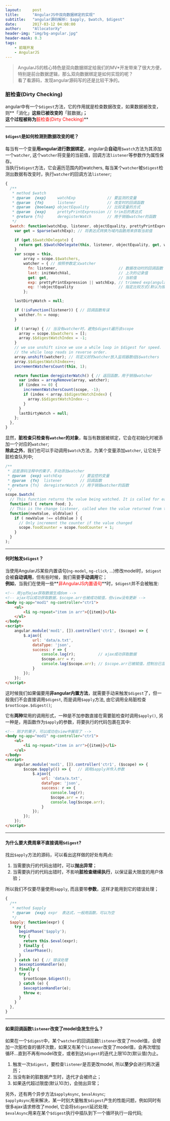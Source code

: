 ```yaml
---
layout:     post
title:      "AngularJS中双向数据绑定的实现"
subtitle:   "angular源码解析: $apply, $watch, $digest"
date:       2017-03-12 04:08:00
author:     "AllocatorXy"
header-img: "img/bg-angular.jpg"
header-mask: 0.3
tags:
    - 前端开发
    - AngularJS
---
```



>AngularJS的核心特色是双向数据绑定给我们的MV*开发带来了很大方便，特别是前台数据逻辑，那么双向数据绑定是如何实现的呢？<br />
>看了看源码，发现angular源码写的还是比较干净的。

### 脏检查(Dirty Checking)
angular中有一个`$digest`方法，它的作用就是检查数据改变，如果数据被改变，则**「消化」**这些已被改变的**「脏数据」**；<br />
这个过程被称为**<font color="red">脏检查(Dirty Checking)</font>**
<hr />

#### `$digest`是如何检测到数据改变的呢？
每当有一个变量**用angular进行数据绑定**，angular会**自动**用`$watch`方法为其添加一个`watcher`, 这个`watcher`将变量的当前值，回调方法`listener`等参数作为属性保存。<br />
当执行`$digest`方法，它会遍历范围内的watchers, 每当某个`watcher`被`$digest`检测出数据有改变时，执行`watcher`的回调方法`listener`;

```js
{
  /**
   * method $watch
   * @param  {exp}     watchExp              // 要监测的变量
   * @param  {fn}      listener              // 改变时的回调函数
   * @param  {boolean} objectEquality        // 比较变量的方式
   * @param  {exp}     prettyPrintExpression // trim后的表达式
   * @return {fn}      deregisterWatch       // 用于销毁watcher的函数
   */
  $watch: function(watchExp, listener, objectEquality, prettyPrintExpression) {
    var get = $parse(watchExp); // 将表达式转换为域内函数用来获取当前值

    if (get.$$watchDelegate) {
      return get.$$watchDelegate(this, listener, objectEquality, get, watchExp);
    }
    var scope = this,
        array = scope.$$watchers,
        watcher = { // 按照参数定义watcher
          fn: listener,                           // 数据改动时的回调函数
          last: initWatchVal,                     // 上次的记录值
          get: get,                               // 当前值
          exp: prettyPrintExpression || watchExp, // trimmed exp(angular会自动trim表达式)
          eq: !!objectEquality                    // 指定比较方式(默认为按引用比较)
        };

    lastDirtyWatch = null;

    if (!isFunction(listener)) { // 回调函数有误
      watcher.fn = noop;
    }

    if (!array) { // 当没有watcher时，避免$digest遍历该scope
      array = scope.$$watchers = [];
      array.$$digestWatchIndex = -1;
    }
    // we use unshift since we use a while loop in $digest for speed.
    // the while loop reads in reverse order.
    array.unshift(watcher); // 将定义好的watcher放入监视器数组$$watchers
    array.$$digestWatchIndex++;
    incrementWatchersCount(this, 1);

    return function deregisterWatch() { // 返回函数，用于销毁watcher
      var index = arrayRemove(array, watcher);
      if (index >= 0) {
        incrementWatchersCount(scope, -1);
        if (index < array.$$digestWatchIndex) {
          array.$$digestWatchIndex--;
        }
      }
      lastDirtyWatch = null;
    };
  },
}
```

显然，**脏检查只检查有`watcher`的对象**，每当有数据被绑定，它会在初始化时被添加一个对应的`watcher`;<br />
**除此之外**，我们也可以手动调用`$watch`方法，为某个变量添加`watcher`, 让它处于脏检查队列中;

```js
/**
 * 这是源码注释中的栗子，手动添加watcher
 * @param  {exp} watchExp        // 要监控的变量
 * @param  {fn}  listener        // 回调函数
 * @return {fn}  deregisterWatch // 用于销毁watcher的函数
 */
scope.$watch(
  // This function returns the value being watched. It is called for each turn of the $digest loop
  function() { return food; },
  // This is the change listener, called when the value returned from the above function changes
  function(newValue, oldValue) {
    if ( newValue !== oldValue ) {
      // Only increment the counter if the value changed
      scope.foodCounter = scope.foodCounter + 1;
    }
  }
);
```
<hr />

#### 何时触发`$digest`？
当使用AngularJS某些内置语句(`ng-model`, `ng-click`, ...)修改model时，`$digest`会被**自动调用**，但有些时候，我们需要**手动调用**它；<br />
**例如**，当我们在使用一些**<font color="red">非AngularJS内置语句</font>**时，`$digest`并不会被触发:

```html
<!-- 用jq的ajax获取数据生成dom -->
<!-- ajax可以成功获取数据，$scope.arr也被成功赋值，但view没有更新 -->
<body ng-app="mod1" ng-controller="ctr1">
    <ul>
        <li ng-repeat="item in arr">{{item}}</li>
    </ul>
</body>
<script>
    angular.module('mod1', []).controller('ctr1', ($scope) => {
        $.ajax({
            url: 'data/a.txt',
            dataType: 'json',
            success: r => {
                console.log(r);          // ajax成功获取数据
                $scope.arr = r;
                console.log($scope.arr); // $scope.arr已被赋值，控制台已显示数据
            }
        });
    });
</script>
```

这时候我们如果偏要用**非angular内置方法**，就需要手动来触发`$digest`了，但一般我们不会直接调用`$digest`, 而是调用`$apply`方法, 由它调用全局脏检查`$rootScope.$digest()`;

它有**两种**常用的调用形式，一种是不加参数直接在需要脏检查时调用`$apply()`, 另一种是，用函数作为`$apply`的参数，将要执行的代码包裹在其中:

```html
<!-- 刚才的栗子，可以成功在view中展现了 -->
<body ng-app="mod1" ng-controller="ctr1">
    <ul>
        <li ng-repeat="item in arr">{{item}}</li>
    </ul>
</body>
<script>
    angular.module('mod1', []).controller('ctr1', ($scope) => {
        $scope.$apply(() => {   // 调用$apply并传入参数
            $.ajax({
                url: 'data/a.txt',
                dataType: 'json',
                success: r => {
                    console.log(r);
                    $scope.arr = r;
                    console.log($scope.arr);
                }
            });
        });
    });
</script>
```
<hr />

#### 为什么要大费周章不直接调用`$digest`?
找出`$apply`方法的源码，可以看出这样做的好处有两点:
1. 当需要执行的代码出错时，可以**抛出异常**；
2. 当需要执行的代码出错时，不影响**脏检查继续执行**，以保证最大限度的用户体验；

所以我们不仅要尽量使用`$apply`, 而且要带**参数**，这样才能用到它的错误处理；

```js
{
  /**
   * method $apply
   * @param  {exp} expr  表达式，一般用函数，可以为空
   */
  $apply: function(expr) {
    try {
      beginPhase('$apply');
      try {
        return this.$eval(expr);
      } finally {
        clearPhase();
      }
    } catch (e) { // 错误处理
      $exceptionHandler(e);
    } finally {
      try {
        $rootScope.$digest();
      } catch (e) {
        $exceptionHandler(e);
        throw e;
      }
    }
  },
}
```
<hr />

#### 如果回调函数`listener`改变了model会发生什么？
如果在一个`$digest`中，某个`watcher`的回调函数`listener`改变了model值，会增加一次脏检查的循环次数，如果又有某个`listener`改变了model值，会再次增加循环...直到不再有model改变，或者到达`$digest`的迭代上限10次(默认值)为止。

1. 触发一次`$digest`，要检查`listener`是否更改model, 所以**至少**会进行两次遍历；
2. 当没有新的脏数据产生时，迭代才会被终止；
3. 如果迭代超过限度(默认10次)，会抛出异常；

另外，还有两个异步方法`$applyAsync`, `$evalAsync`;<br />
`$applyAsync`用来解决，某一时刻大量触发`$digest`产生的性能问题，例如同时有很多ajax请求修改了model, 它会将`$digest`延迟处理;<br />
`$evalAsync`用来在某个`$digest`执行中插队到下一个循环执行一段代码;
